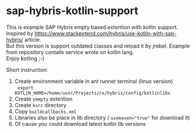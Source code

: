 # sap-hybris-kotlin-support
This is example SAP Hybris empty based extention with kotlin support. <br/> Inspired by https://www.stackextend.com/hybris/use-kotlin-with-sap-hybris/ article. <br/> But this version is support outdated classes and reload it by jrebel.
Example from repository contails service wrote on kotlin lang. <br/> Enjoy kotling ;-)

Short instruction:
1. Create environment variable in ant runner terminal (linux version)
    <br/>
    <code> export KOTLIN_HOME=/home/user/Projects/cx/hybris/config/kotlinlibs </code>
    <br/>
3. Create <code>yempty</code> extention
4. Create <code>ksrc</code> directory
5. Copy <code>buildcallbacks.xml</code>
6. Libraries also be place in lib directory ( <code>usemaven="true"</code> for download it)
7. Of cause you could download latest kotlin lib versions
